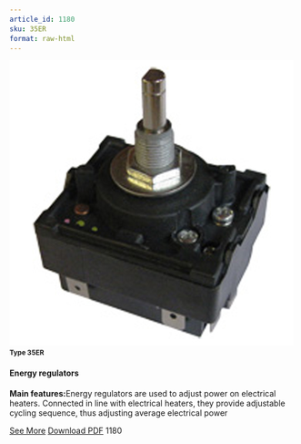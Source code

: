 ```yaml
---
article_id: 1180
sku: 35ER
format: raw-html
---
```

 <!--  <span class="tag-top">New</span> -->
 <img src="../new-images/35ER.jpg" class="card-imgs mb-2">
 <small class="text-grey mb-2"><b>Type 35ER</b> </small>
 <h4>Energy regulators</h4>
 <p><b>Main features:</b>Energy regulators are used to adjust power on electrical heaters. Connected in line with electrical heaters, they provide adjustable cycling sequence, thus adjusting average electrical power</p>
 <div class="btns">
 <a href="35er.html" class="btn-red">See More</a>
 <a href="pdf/1-42Energy regulators-Type 35ER20130603.pdf" target="_blank" class="btn-red">Download PDF</a>
 <!-- <a href="http://www.ultimheat.com/cat1.html" target="_blank" class="access-link"> Access full catalogue <i class="fa fa-external-link" aria-hidden="true"></i> </a> -->
 <span class="number-btn">1180</span>
 </div>
 